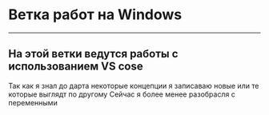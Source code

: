 # Ветка работ на Windows
---
## На этой ветки ведутся работы с использованием VS cose


Так как я знал до дарта некоторые концепции я записаваю новые или те которые выглядт по другому
Сейчас я более менее разобрасля с переменными 

